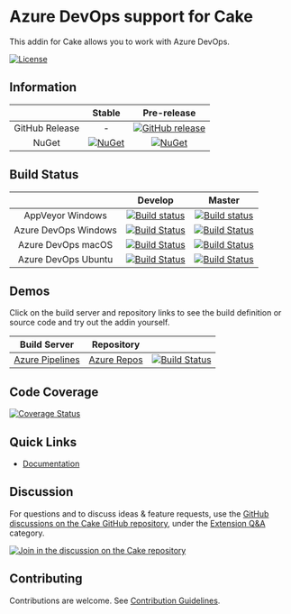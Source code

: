 # Azure DevOps support for Cake

This addin for Cake allows you to work with Azure DevOps.

[![License](http://img.shields.io/:license-mit-blue.svg)](https://github.com/cake-contrib/Cake.AzureDevOps/blob/feature/build/LICENSE)

## Information

| | Stable | Pre-release |
|:--:|:--:|:--:|
|GitHub Release|-|[![GitHub release](https://img.shields.io/github/release/cake-contrib/Cake.AzureDevOps.svg)](https://github.com/cake-contrib/Cake.AzureDevOps/releases/latest)|
|NuGet|[![NuGet](https://img.shields.io/nuget/v/Cake.AzureDevOps.svg)](https://www.nuget.org/packages/Cake.AzureDevOps)|[![NuGet](https://img.shields.io/nuget/vpre/Cake.AzureDevOps.svg)](https://www.nuget.org/packages/Cake.AzureDevOps)|

## Build Status

| | Develop | Master |
|:--:|:--:|:--:|
|AppVeyor Windows|[![Build status](https://ci.appveyor.com/api/projects/status/45blf3csh70opuos/branch/develop?svg=true)](https://ci.appveyor.com/project/cakecontrib/cake-azuredevops/branch/develop)|[![Build status](https://ci.appveyor.com/api/projects/status/45blf3csh70opuos/branch/master?svg=true)](https://ci.appveyor.com/project/cakecontrib/cake-azuredevops/branch/master)|
|Azure DevOps Windows|[![Build Status](https://dev.azure.com/cake-contrib/Cake.AzureDevOps/_apis/build/status/cake-contrib.Cake.AzureDevOps?branchName=develop&jobName=Windows)](https://dev.azure.com/cake-contrib/Cake.AzureDevOps/_build/latest?definitionId=24&branchName=develop)|[![Build Status](https://dev.azure.com/cake-contrib/Cake.AzureDevOps/_apis/build/status/cake-contrib.Cake.AzureDevOps?branchName=master&jobName=Windows)](https://dev.azure.com/cake-contrib/Cake.AzureDevOps/_build/latest?definitionId=24&branchName=master)|
|Azure DevOps macOS|[![Build Status](https://dev.azure.com/cake-contrib/Cake.AzureDevOps/_apis/build/status/cake-contrib.Cake.AzureDevOps?branchName=develop&jobName=macOS)](https://dev.azure.com/cake-contrib/Cake.AzureDevOps/_build/latest?definitionId=24&branchName=develop)|[![Build Status](https://dev.azure.com/cake-contrib/Cake.AzureDevOps/_apis/build/status/cake-contrib.Cake.AzureDevOps?branchName=master&jobName=macOS)](https://dev.azure.com/cake-contrib/Cake.AzureDevOps/_build/latest?definitionId=24&branchName=master)|
|Azure DevOps Ubuntu|[![Build Status](https://dev.azure.com/cake-contrib/Cake.AzureDevOps/_apis/build/status/cake-contrib.Cake.AzureDevOps?branchName=develop&jobName=Ubuntu)](https://dev.azure.com/cake-contrib/Cake.AzureDevOps/_build/latest?definitionId=24&branchName=develop)|[![Build Status](https://dev.azure.com/cake-contrib/Cake.AzureDevOps/_apis/build/status/cake-contrib.Cake.AzureDevOps?branchName=master&jobName=Ubuntu)](https://dev.azure.com/cake-contrib/Cake.AzureDevOps/_build/latest?definitionId=24&branchName=master)|

## Demos

Click on the build server and repository links to see the build definition or source code and try out the addin yourself.

|Build Server|Repository| |
|:--:|:--:|:--:|
|[Azure Pipelines](https://dev.azure.com/pberger/Cake.AzureDevOps-Demo/_build?definitionId=8)|[Azure Repos](https://dev.azure.com/pberger/_git/Cake.AzureDevOps-Demo)|[![Build Status](https://dev.azure.com/pberger/Cake.AzureDevOps-Demo/_apis/build/status/Cake.AzureDevOps-Demo?branchName=master)](https://dev.azure.com/pberger/Cake.AzureDevOps-Demo/_build/latest?definitionId=8&branchName=master)|

## Code Coverage

[![Coverage Status](https://coveralls.io/repos/github/cake-contrib/Cake.AzureDevOps/badge.svg?branch=develop)](https://coveralls.io/github/cake-contrib/Cake.AzureDevOps?branch=develop)

## Quick Links

- [Documentation](https://cake-contrib.github.io/Cake.AzureDevOps)

## Discussion

For questions and to discuss ideas & feature requests, use the [GitHub discussions on the Cake GitHub repository](https://github.com/cake-build/cake/discussions), under the [Extension Q&A](https://github.com/cake-build/cake/discussions/categories/extension-q-a) category.

[![Join in the discussion on the Cake repository](https://img.shields.io/badge/GitHub-Discussions-green?logo=github)](https://github.com/cake-build/cake/discussions)

## Contributing

Contributions are welcome. See [Contribution Guidelines](CONTRIBUTING.md).
